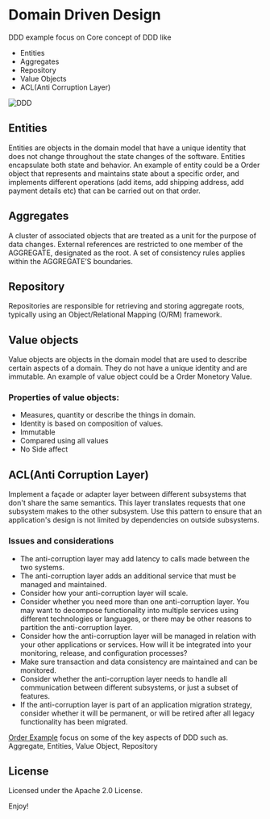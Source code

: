 # Domain Driven Design
DDD example focus on Core concept of DDD like
- Entities
- Aggregates
- Repository
- Value Objects
- ACL(Anti Corruption Layer)

<img  alt="DDD" src="https://user-images.githubusercontent.com/23295769/39235549-c466f50a-4893-11e8-914c-ac17af314731.png">

## Entities
Entities are objects in the domain model that have a unique identity that does not change throughout the state changes of the software. Entities encapsulate both state and behavior. An example of entity could be a Order object that represents and maintains state about a specific order, and implements different operations (add items, add shipping address, add payment details etc) that can be carried out on that order.

## Aggregates
A cluster of associated objects that are treated as a unit for the purpose of data changes. External references are restricted to one member of the AGGREGATE, designated as the root. A set of consistency rules applies within the AGGREGATE’S boundaries.

## Repository
Repositories are responsible for retrieving and storing aggregate roots, typically using an Object/Relational Mapping (O/RM) framework.

## Value objects
Value objects are objects in the domain model that are used to describe certain aspects of a domain. They do not have a unique identity and are immutable. An example of value object could be a Order Monetory Value.


### Properties of value objects:
- Measures, quantity or describe the things in domain.
- Identity is based on composition of values.
- Immutable
- Compared using all values
- No Side affect

## ACL(Anti Corruption Layer)
Implement a façade or adapter layer between different subsystems that don't share the same semantics. This layer translates requests that one subsystem makes to the other subsystem. Use this pattern to ensure that an application's design is not limited by dependencies on outside subsystems.
### Issues and considerations
- The anti-corruption layer may add latency to calls made between the two systems.
- The anti-corruption layer adds an additional service that must be managed and maintained.
- Consider how your anti-corruption layer will scale.
- Consider whether you need more than one anti-corruption layer. You may want to decompose functionality into multiple services using different technologies or languages, or there may be other reasons to partition the anti-corruption layer.
- Consider how the anti-corruption layer will be managed in relation with your other applications or services. How will it be integrated into your monitoring, release, and configuration processes?
- Make sure transaction and data consistency are maintained and can be monitored.
- Consider whether the anti-corruption layer needs to handle all communication between different subsystems, or just a subset of features.
- If the anti-corruption layer is part of an application migration strategy, consider whether it will be permanent, or will be retired after all legacy functionality has been migrated.

[Order Example](https://github.com/MetaArivu/DDDExamples/tree/master/order_ddd_example) focus on some of the key aspects of DDD such as. Aggregate, Entities, Value Object, Repository


## License


Licensed under the Apache 2.0 License.

Enjoy!
